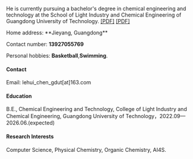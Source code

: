 <p>
He is currently pursuing a bachelor's degree in chemical engineering and technology 
at the School of Light Industry and Chemical Engineering of Guangdong University of Technology. 
<a href="static/assets/pdf/resume1.pdf" target="_blank">[PDF]</a> 
<a href="static/assets/pdf/resume2.pdf" target="_blank">[PDF]</a>
</p>
Home address:  **Jieyang, Guangdong**

Contact number:  **13927055769**

Personal hobbies:  **Basketball**,**Swimming**.

#### Contact

Email: lehui_chen_gdut[at]163.com

#### Education
B.E., Chemical Engineering and Technology, College of Light Industry and Chemical Engineering, Guangdong University of Technology，2022.09—2026.06.(expected)

#### Research Interests

Computer Science, Physical Chemistry, Organic Chemistry, AI4S.

